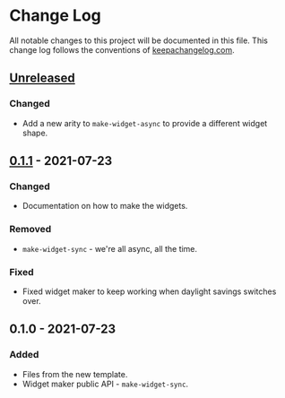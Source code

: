 # Change Log
All notable changes to this project will be documented in this file. This change log follows the conventions of [keepachangelog.com](http://keepachangelog.com/).

## [Unreleased]
### Changed
- Add a new arity to `make-widget-async` to provide a different widget shape.

## [0.1.1] - 2021-07-23
### Changed
- Documentation on how to make the widgets.

### Removed
- `make-widget-sync` - we're all async, all the time.

### Fixed
- Fixed widget maker to keep working when daylight savings switches over.

## 0.1.0 - 2021-07-23
### Added
- Files from the new template.
- Widget maker public API - `make-widget-sync`.

[Unreleased]: https://github.com/your-name/test-intellijcommunity2/compare/0.1.1...HEAD
[0.1.1]: https://github.com/your-name/test-intellijcommunity2/compare/0.1.0...0.1.1
